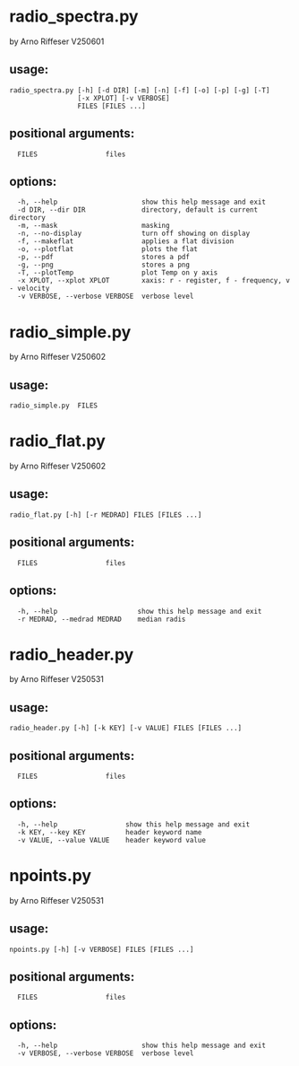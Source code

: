 # radio_spectra.py
by Arno Riffeser V250601

## usage:
```
radio_spectra.py [-h] [-d DIR] [-m] [-n] [-f] [-o] [-p] [-g] [-T]
                 [-x XPLOT] [-v VERBOSE]
                 FILES [FILES ...]
```

## positional arguments:
```
  FILES                 files
```

## options:
```
  -h, --help                     show this help message and exit
  -d DIR, --dir DIR              directory, default is current directory
  -m, --mask                     masking
  -n, --no-display               turn off showing on display
  -f, --makeflat                 applies a flat division
  -o, --plotflat                 plots the flat
  -p, --pdf                      stores a pdf
  -g, --png                      stores a png
  -T, --plotTemp                 plot Temp on y axis
  -x XPLOT, --xplot XPLOT        xaxis: r - register, f - frequency, v - velocity
  -v VERBOSE, --verbose VERBOSE  verbose level
```

# radio_simple.py
by Arno Riffeser V250602

## usage:
```
radio_simple.py  FILES
```

# radio_flat.py
by Arno Riffeser V250602

## usage:
```
radio_flat.py [-h] [-r MEDRAD] FILES [FILES ...]
```

## positional arguments:
```
  FILES                 files
```

## options:
```
  -h, --help                    show this help message and exit
  -r MEDRAD, --medrad MEDRAD    median radis
```

# radio_header.py
by Arno Riffeser V250531

## usage:
```
radio_header.py [-h] [-k KEY] [-v VALUE] FILES [FILES ...]
```

## positional arguments:
```
  FILES                 files
```

## options:
```
  -h, --help                 show this help message and exit
  -k KEY, --key KEY          header keyword name
  -v VALUE, --value VALUE    header keyword value
```


# npoints.py
by Arno Riffeser V250531

## usage:
```
npoints.py [-h] [-v VERBOSE] FILES [FILES ...]
```


## positional arguments:
```
  FILES                 files
```

## options:
```
  -h, --help                     show this help message and exit
  -v VERBOSE, --verbose VERBOSE  verbose level
```
